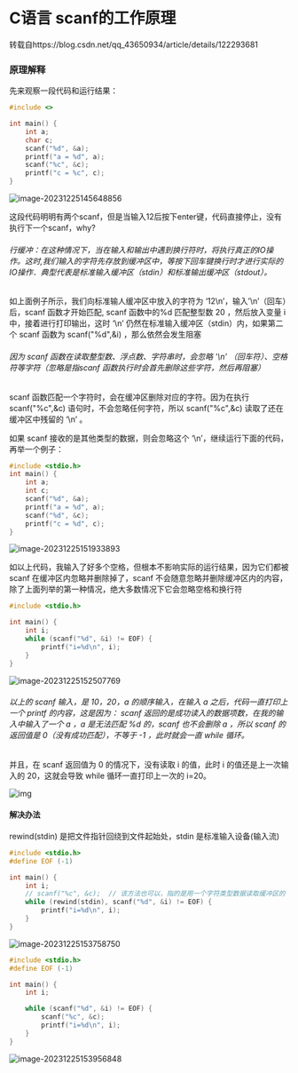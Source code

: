 # C语言 scanf的工作原理

转载自https://blog.csdn.net/qq_43650934/article/details/122293681

### 原理解释

先来观察一段代码和运行结果：

```c
#include <>

int main() {
    int a;
    char c;
    scanf("%d", &a);
    printf("a = %d", a);
    scanf("%c", &c);
    printf("c = %c", c);
}

```

![image-20231225145648856](C:\Users\艾丹\AppData\Roaming\Typora\typora-user-images\image-20231225145648856.png)

这段代码明明有两个scanf，但是当输入12后按下enter键，代码直接停止，没有执行下一个scanf，why?

###### 行缓冲：在这种情况下，当在输入和输出中遇到换行符时，将执行真正的IO操作。这时,我们输入的字符先存放到缓冲区中，等按下回车键换行时才进行实际的IO操作．典型代表是标准输入缓冲区（stdin）和标准输出缓冲区（stdout）。

如上面例子所示，我们向标准输人缓冲区中放入的字符为 ‘12\n’，输入’\n’（回车）后，scanf 函数才开始匹配, scanf 函数中的%d 匹配整型数 20 ，然后放入变量 i 中，接着进行打印输出，这时 ‘\n’ 仍然在标准输入缓冲区（stdin）内，如果第二个 scanf 函数为 scanf("%d",&i) ，那么依然会发生阻塞

###### 因为 scanf 函数在读取整型数、浮点数、字符串时，会忽略 '\n’ （回车符）、空格符等字符（忽略是指scanf 函数执行时会首先删除这些字符，然后再阻塞）

 scanf 函数匹配一个字符时，会在缓冲区删除对应的字符。因为在执行 scanf("%c",&c) 语句时，不会忽略任何字符，所以 scanf("%c",&c) 读取了还在缓冲区中残留的 ‘\n’ 。

如果 scanf 接收的是其他类型的数据，则会忽略这个 ‘\n’，继续运行下面的代码，再举一个例子：

```c
#include <stdio.h>
int main() {
    int a;
    int c;
    scanf("%d", &a);
    printf("a = %d", a);
    scanf("%d", &c);
    printf("c = %d", c);
}

```

![image-20231225151933893](C:\Users\艾丹\AppData\Roaming\Typora\typora-user-images\image-20231225151933893.png)

如以上代码，我输入了好多个空格，但根本不影响实际的运行结果，因为它们都被 scanf 在缓冲区内忽略并删除掉了，scanf 不会随意忽略并删除缓冲区内的内容，除了上面列举的第一种情况，绝大多数情况下它会忽略空格和换行符

```C
#include <stdio.h>

int main() {
    int i;
    while (scanf("%d", &i) != EOF) {
        printf("i=%d\n", i);
    }
}

```

![image-20231225152507769](C:\Users\艾丹\AppData\Roaming\Typora\typora-user-images\image-20231225152507769.png)

###### 以上的 scanf 输入，是 10，20，a 的顺序输入，在输入 a 之后，代码一直打印上一个 printf 的内容，这是因为： scanf 返回的是成功读入的数据项数，在我的输入中输入了一个 a ，a 是无法匹配 %d 的，scanf 也不会删除 a ，所以 scanf 的返回值是 0（没有成功匹配），不等于 -1 ，此时就会一直 while 循环。

并且，在 scanf 返回值为 0 的情况下，没有读取 i 的值，此时 i 的值还是上一次输入的 20，这就会导致 while 循环一直打印上一次的 i=20。


![img](https://img-blog.csdnimg.cn/f2472d17c8044f80a84d194c76cebd0a.png)

#### 解决办法

rewind(stdin) 是把文件指针回绕到文件起始处，stdin 是标准输入设备(输入流)

```c
#include <stdio.h>
#define EOF (-1)

int main() {
    int i;
    // scanf("%c", &c);  // 该方法也可以，指的是用一个字符类型数据读取缓冲区的 \n 
    while (rewind(stdin), scanf("%d", &i) != EOF) {
        printf("i=%d\n", i);
    }
}

```

![image-20231225153758750](C:\Users\艾丹\AppData\Roaming\Typora\typora-user-images\image-20231225153758750.png)

```c
#include <stdio.h>
#define EOF (-1)

int main() {
    int i;

    while (scanf("%d", &i) != EOF) {
        scanf("%c", &c); 
        printf("i=%d\n", i);
    }
}
```

![image-20231225153956848](C:\Users\艾丹\AppData\Roaming\Typora\typora-user-images\image-20231225153956848.png)